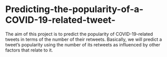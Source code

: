 # Predicting-the-popularity-of-a-COVID-19-related-tweet-
The aim of this project is to predict the popularity of COVID-19-related tweets in terms of the number of their retweets. Basically, we will predict a tweet’s popularity using the number of its retweets as influenced by other factors that relate to it.
